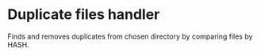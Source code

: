 # Duplicate files handler
Finds and removes duplicates from chosen directory by comparing files by HASH.
